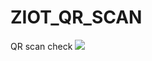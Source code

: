 # ZIOT_QR_SCAN
QR scan check
<img src="https://b-f8-zpcloud.zdn.vn/7142165927377377684/bc45f3ec7d13a44dfd02.jpg" />

